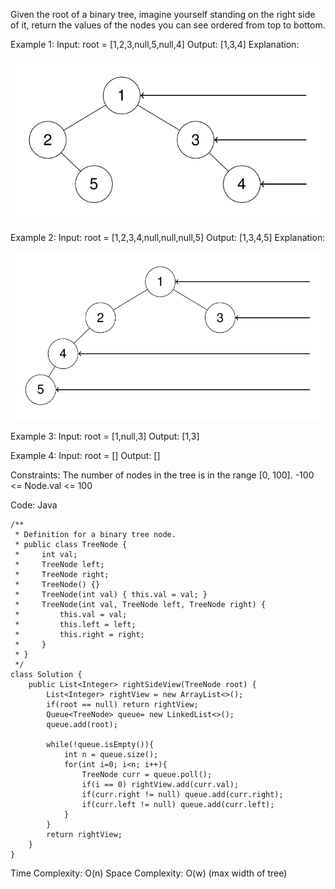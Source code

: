 Given the root of a binary tree, imagine yourself standing on the right side of it, return the values of the nodes you can see ordered from top to bottom.

Example 1:
Input: root = [1,2,3,null,5,null,4]
Output: [1,3,4]
Explanation:

![right view 1](Images/rightview1.png)

Example 2:
Input: root = [1,2,3,4,null,null,null,5]
Output: [1,3,4,5]
Explanation:

![right view 2](Images/rightview2.png)

Example 3:
Input: root = [1,null,3]
Output: [1,3]

Example 4:
Input: root = []
Output: []

Constraints:
The number of nodes in the tree is in the range [0, 100].
-100 <= Node.val <= 100

Code: Java

```
/**
 * Definition for a binary tree node.
 * public class TreeNode {
 *     int val;
 *     TreeNode left;
 *     TreeNode right;
 *     TreeNode() {}
 *     TreeNode(int val) { this.val = val; }
 *     TreeNode(int val, TreeNode left, TreeNode right) {
 *         this.val = val;
 *         this.left = left;
 *         this.right = right;
 *     }
 * }
 */
class Solution {
    public List<Integer> rightSideView(TreeNode root) {
        List<Integer> rightView = new ArrayList<>();
        if(root == null) return rightView;
        Queue<TreeNode> queue= new LinkedList<>();
        queue.add(root);

        while(!queue.isEmpty()){
            int n = queue.size();
            for(int i=0; i<n; i++){
                TreeNode curr = queue.poll();
                if(i == 0) rightView.add(curr.val);
                if(curr.right != null) queue.add(curr.right);
                if(curr.left != null) queue.add(curr.left);
            }
        }
        return rightView;
    }
}
```
Time Complexity: O(n)
Space Complexity: O(w) (max width of tree)

